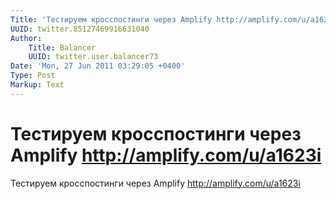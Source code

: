 ```yaml
---
Title: 'Тестируем кросспостинги через Amplify http://amplify.com/u/a1623i'
UUID: twitter.85127469916631040
Author:
    Title: Balancer
    UUID: twitter.user.balancer73
Date: 'Mon, 27 Jun 2011 03:29:05 +0400'
Type: Post
Markup: Text
---
```


# Тестируем кросспостинги через Amplify http://amplify.com/u/a1623i

Тестируем кросспостинги через Amplify
http://amplify.com/u/a1623i